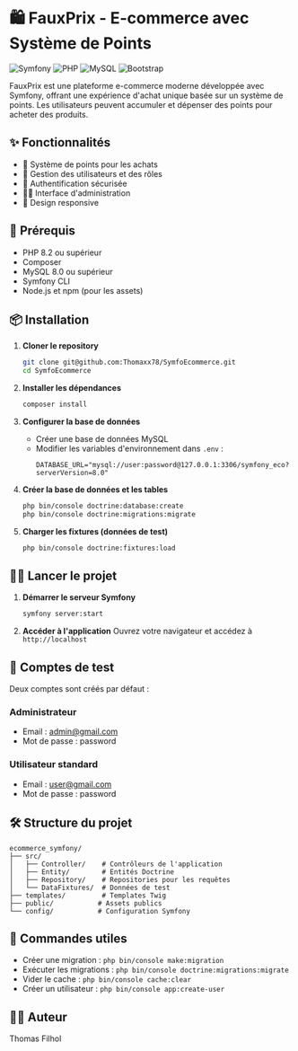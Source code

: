 # 🛍️ FauxPrix - E-commerce avec Système de Points

![Symfony](https://img.shields.io/badge/Symfony-7.3-000000?style=for-the-badge&logo=symfony)
![PHP](https://img.shields.io/badge/PHP-8.2-777BB4?style=for-the-badge&logo=php)
![MySQL](https://img.shields.io/badge/MySQL-8.0-4479A1?style=for-the-badge&logo=mysql)
![Bootstrap](https://img.shields.io/badge/Bootstrap-5.3-7952B3?style=for-the-badge&logo=bootstrap)

FauxPrix est une plateforme e-commerce moderne développée avec Symfony, offrant une expérience d'achat unique basée sur un système de points. Les utilisateurs peuvent accumuler et dépenser des points pour acheter des produits.

## ✨ Fonctionnalités

- 🛒 Système de points pour les achats
- 👤 Gestion des utilisateurs et des rôles
- 🔐 Authentification sécurisée
- 👨‍💼 Interface d'administration
- 📱 Design responsive

## 🚀 Prérequis

- PHP 8.2 ou supérieur
- Composer
- MySQL 8.0 ou supérieur
- Symfony CLI
- Node.js et npm (pour les assets)

## 📦 Installation

1. **Cloner le repository**
   ```bash
   git clone git@github.com:Thomaxx78/SymfoEcommerce.git
   cd SymfoEcommerce
   ```

2. **Installer les dépendances**
   ```bash
   composer install
   ```

3. **Configurer la base de données**
   - Créer une base de données MySQL
   - Modifier les variables d'environnement dans `.env` :
     ```env
     DATABASE_URL="mysql://user:password@127.0.0.1:3306/symfony_eco?serverVersion=8.0"
     ```

4. **Créer la base de données et les tables**
   ```bash
   php bin/console doctrine:database:create
   php bin/console doctrine:migrations:migrate
   ```

5. **Charger les fixtures (données de test)**
   ```bash
   php bin/console doctrine:fixtures:load
   ```

## 🏃‍♂️ Lancer le projet

1. **Démarrer le serveur Symfony**
   ```bash
   symfony server:start
   ```

2. **Accéder à l'application**
   Ouvrez votre navigateur et accédez à `http://localhost`

## 👥 Comptes de test

Deux comptes sont créés par défaut :

### Administrateur
- Email : admin@gmail.com
- Mot de passe : password

### Utilisateur standard
- Email : user@gmail.com
- Mot de passe : password

## 🛠️ Structure du projet

```
ecommerce_symfony/
├── src/
│   ├── Controller/    # Contrôleurs de l'application
│   ├── Entity/        # Entités Doctrine
│   ├── Repository/    # Repositories pour les requêtes
│   └── DataFixtures/  # Données de test
├── templates/         # Templates Twig
├── public/           # Assets publics
└── config/           # Configuration Symfony
```

## 🔧 Commandes utiles

- Créer une migration : `php bin/console make:migration`
- Exécuter les migrations : `php bin/console doctrine:migrations:migrate`
- Vider le cache : `php bin/console cache:clear`
- Créer un utilisateur : `php bin/console app:create-user`

## 👨‍💻 Auteur

Thomas Filhol
